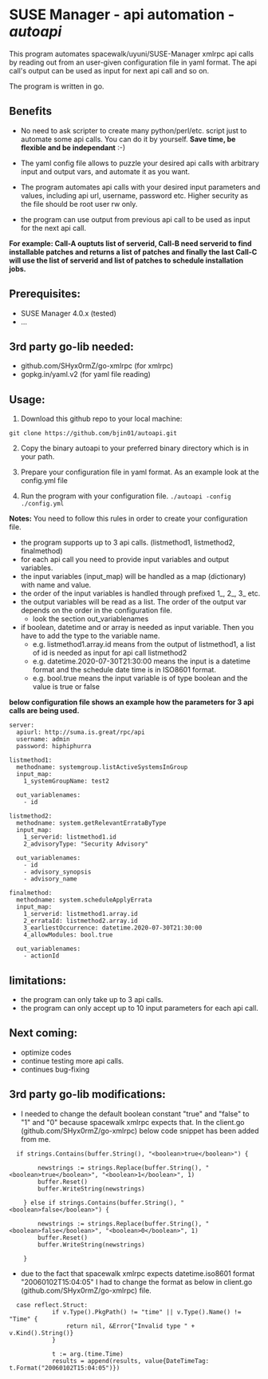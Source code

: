 # SUSE Manager - api automation - *autoapi*

This program automates spacewalk/uyuni/SUSE-Manager xmlrpc api calls by reading out from an user-given 
configuration file in yaml format. The api call's output can be used as input for next api call and so on.

The program is written in go.

## __Benefits__
* No need to ask scripter to create many python/perl/etc. script just to automate some api calls. You can do it by yourself. __Save time, be flexible and be independant__ :-)
* The yaml config file allows to puzzle your desired api calls with arbitrary input and output vars, and automate it as you want. 

* The program automates api calls with your desired input parameters and values, including api url, username, password etc. Higher security as the file should be root user rw only.
* the program can use output from previous api call to be used as input for the next api call.

__For example: Call-A ouptuts list of serverid, Call-B need serverid to find installable patches and returns a list of patches and finally the last Call-C will use the list of serverid and list of patches to schedule installation jobs.__

## Prerequisites:
* SUSE Manager 4.0.x (tested)
* ...

## 3rd party go-lib needed:
* github.com/SHyx0rmZ/go-xmlrpc (for xmlrpc)
* gopkg.in/yaml.v2 (for yaml file reading)


## __Usage__:
1. Download this github repo to your local machine:

```git clone https://github.com/bjin01/autoapi.git```

2. Copy the binary autoapi to your preferred binary directory which is in your path.

3. Prepare your configuration file in yaml format.
As an example look at the config.yml file

4. Run the program with your configuration file.
```./autoapi -config ./config.yml```

__Notes:__
You need to follow this rules in order to create your configuration file.
* the program supports up to 3 api calls. (listmethod1, listmethod2, finalmethod)
* for each api call you need to provide input variables and output variables.
* the input variables (input_map) will be handled as a map (dictionary) with name and value.
* the order of the input variables is handled through prefixed 1_, 2_, 3_ etc.
* the output variables will be read as a list. The order of the output var depends on the order in the configuration file.
  * look the section out_variablenames
* if boolean, datetime and or array is needed as input variable. Then you have to add the type to the variable name.
  * e.g. listmethod1.array.id means from the output of listmethod1, a list of id is needed as input for api call listmethod2
  * e.g. datetime.2020-07-30T21:30:00 means the input is a datetime format and the schedule date time is in ISO8601 format.
  * e.g. bool.true means the input variable is of type boolean and the value is true or false


__below configuration file shows an example how the parameters for 3 api calls are being used.__

```
server:
  apiurl: http://suma.is.great/rpc/api
  username: admin
  password: hiphiphurra

listmethod1:
  methodname: systemgroup.listActiveSystemsInGroup
  input_map:
    1_systemGroupName: test2
       
  out_variablenames:  
    - id

listmethod2:
  methodname: system.getRelevantErrataByType
  input_map:
    1_serverid: listmethod1.id
    2_advisoryType: "Security Advisory"

  out_variablenames: 
    - id
    - advisory_synopsis
    - advisory_name

finalmethod:
  methodname: system.scheduleApplyErrata
  input_map:
    1_serverid: listmethod1.array.id
    2_errataId: listmethod2.array.id
    3_earliestOccurrence: datetime.2020-07-30T21:30:00
    4_allowModules: bool.true

  out_variablenames: 
    - actionId
```

## limitations:
* the program can only take up to 3 api calls.
* the program can only accept up to 10 input parameters for each api call.

## Next coming:
* optimize codes
* continue testing more api calls.
* continues bug-fixing

## 3rd party go-lib modifications:
* I needed to change the default boolean constant "true" and "false" to "1" and "0" because spacewalk xmlrpc expects that.
In the client.go (github.com/SHyx0rmZ/go-xmlrpc) below code snippet has been added from me.
```
  if strings.Contains(buffer.String(), "<boolean>true</boolean>") {

		newstrings := strings.Replace(buffer.String(), "<boolean>true</boolean>", "<boolean>1</boolean>", 1)
		buffer.Reset()
		buffer.WriteString(newstrings)

	} else if strings.Contains(buffer.String(), "<boolean>false</boolean>") {

		newstrings := strings.Replace(buffer.String(), "<boolean>false</boolean>", "<boolean>0</boolean>", 1)
		buffer.Reset()
		buffer.WriteString(newstrings)

	}
  ```
* due to the fact that spacewalk xmlrpc expects datetime.iso8601 format "20060102T15:04:05" I had to change the format as below in client.go (github.com/SHyx0rmZ/go-xmlrpc) file.
```
  case reflect.Struct:
			if v.Type().PkgPath() != "time" || v.Type().Name() != "Time" {
				return nil, &Error{"Invalid type " + v.Kind().String()}
			}

			t := arg.(time.Time)
			results = append(results, value{DateTimeTag: t.Format("20060102T15:04:05")})
```